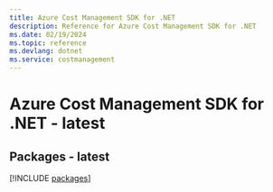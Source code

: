 ```yaml
---
title: Azure Cost Management SDK for .NET
description: Reference for Azure Cost Management SDK for .NET
ms.date: 02/19/2024
ms.topic: reference
ms.devlang: dotnet
ms.service: costmanagement
---
```

# Azure Cost Management SDK for .NET - latest
## Packages - latest
[!INCLUDE [packages](cost-management-index.md)]